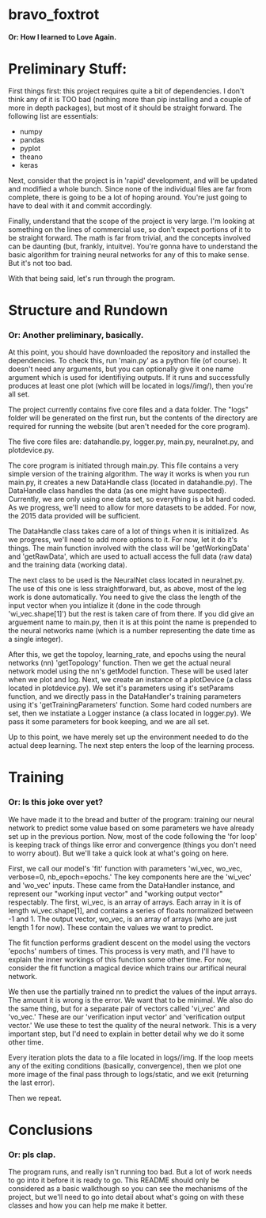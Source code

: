 # bravo_foxtrot
#### Or:  How I learned to Love Again.


# Preliminary Stuff:

First things first:  this project requires quite a bit of dependencies.  I don't think any of it is TOO bad (nothing more than pip installing and a couple of more in depth packages), but most of it should be straight forward.  The following list are essentials:

  - numpy
  - pandas
  - pyplot
  - theano
  - keras
  
Next, consider that the project is in 'rapid' development, and will be updated and modified a whole bunch.  Since none of the individual files are far from complete, there is going to be a lot of hoping around.  You're just going to have to deal with it and commit accordingly.

Finally, understand that the scope of the project is very large.  I'm looking at something on the lines of commercial use, so don't expect portions of it to be straight forward.  The math is far from trivial, and the concepts involved can be daunting (but, frankly, intuitve).  You're gonna have to understand the basic algorithm for training neural networks for any of this to make sense.  But it's not too bad.

With that being said, let's run through the program.

# Structure and Rundown
### Or:  Another preliminary, basically.

At this point, you should have downloaded the repository and installed the dependencies.  To check this, run 'main.py' as a python file (of course).  It doesn't need any arguments, but you can optionally give it one name argument which is used for identifiying outputs.  If it runs and successfully produces at least one plot (which will be located in logs/<name of instance>/img/), then you're all set.

The project currently contains five core files and a data folder.  The "logs" folder will be generated on the first run, but the contents of the directory are required for running the website (but aren't needed for the core program).

The five core files are: datahandle.py, logger.py, main.py, neuralnet.py, and plotdevice.py.

The core program is initiated through main.py.  This file contains a very simple version of the training algorithm.  The way it works is when you run main.py, it creates a new DataHandle class (located in datahandle.py).  The DataHandle class handles the data (as one might have suspected).  Currently, we are only using one data set, so everything is a bit hard coded.  As we progress, we'll need to allow for more datasets to be added.  For now, the 2015 data provided will be sufficient.

The DataHandle class takes care of a lot of things when it is initialized.  As we progress, we'll need to add more options to it.  For now, let it do it's things.  The main function involved with the class will be 'getWorkingData' and 'getRawData', which are used to actuall access the full data (raw data) and the training data (working data).

The next class to be used is the NeuralNet class located in neuralnet.py.  The use of this one is less straightforward, but, as above, most of the leg work is done automatically.  You need to give the class the length of the input vector when you intialize it (done in the code through 'wi_vec.shape[1]') but the rest is taken care of from there.  If you did give an arguement name to main.py, then it is at this point the name is prepended to the neural networks name (which is a number representing the date time as a single integer).

After this, we get the topoloy, learning_rate, and epochs using the neural networks (nn) 'getTopology' function.  Then we get the actual neural network model using the nn's getModel function.  These will be used later when we plot and log.  Next, we create an instance of a plotDevice (a class located in plotdevice.py).  We set it's parameters using it's setParams function, and we directly pass in the DataHandler's training parameters using it's 'getTrainingParameters' function.  Some hard coded numbers are set, then we instatiate a Logger instance (a class located in logger.py).  We pass it some parameters for book keeping, and we are all set.

Up to this point, we have merely set up the environment needed to do the actual deep learning.  The next step enters the loop of the learning process.

# Training

### Or:  Is this joke over yet?

We have made it to the bread and butter of the program: training our neural network to predict some value based on some parameters we have already set up in the previous portion.  Now, most of the code following the 'for loop' is keeping track of things like error and convergence (things you don't need to worry about).  But we'll take a quick look at what's going on here.

First, we call our model's 'fit' function with parameters 'wi_vec, wo_vec, verbose=0, nb_epoch=epochs.'  The key components here are the 'wi_vec' and 'wo_vec' inputs.  These came from the DataHandler instance, and represent our "working input vector" and "working output vector" respectably.  The first, wi_vec, is an array of arrays.  Each array in it is of length wi_vec.shape[1], and contains a series of floats normalized between -1 and 1.  The output vector, wo_vec, is an array of arrays (who are just length 1 for now).  These contain the values we want to predict.

The fit function performs gradient descent on the model using the vectors 'epochs' numbers of times.  This process is very math, and I'll have to explain the inner workings of this function some other time.  For now, consider the fit function a magical device which trains our artifical neural network.

We then use the partially trained nn to predict the values of the input arrays.  The amount it is wrong is the error.  We want that to be minimal.  We also do the same thing, but for a separate pair of vectors called 'vi_vec' and 'vo_vec.'  These are our 'verification input vector' and 'verification output vector.'  We use these to test the quality of the neural network.  This is a very important step, but I'd need to explain in better detail why we do it some other time.

Every iteration plots the data to a file located in logs/<name of instance>/img.  If the loop meets any of the exiting conditions (basically, convergence), then we plot one more image of the final pass through to logs/static, and we exit (returning the last error).

Then we repeat.

# Conclusions
### Or: pls clap.

The program runs, and really isn't running too bad.  But a lot of work needs to go into it before it is ready to go.  This README should only be considered as a basic walkthough so you can see the mechanisms of the project, but we'll need to go into detail about what's going on with these classes and how you can help me make it better.
